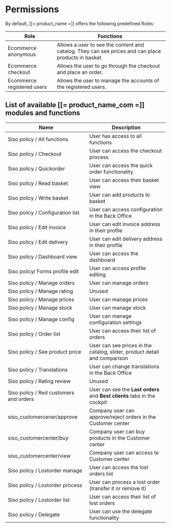# Permissions

By default, [[= product_name =]] offers the following predefined Roles:

| Role   | Functions   |
| -------| ------------|
| Ecommerce anonymous  | Allows a user to see the content and catalog. They can see prices and can place products in basket. |
| Ecommerce checkout         | Allows the user to go through the checkout and place an order.|
| Ecommerce registered users | Allows the user to manage the accounts of the registered users. |

## List of available [[= product_name_com =]] modules and functions

|Name|Description|
|--- |--- |
|Siso policy / All functions|User has access to all functions|
|Siso policy / Checkout|User can access the checkout process|
|Siso policy / Quickorder|User can access the quick order functionality|
|Siso policy / Read basket|User can access their basket view|
|Siso policy / Write basket|User can add products to basket|
|Siso policy / Configuration list|User can access configuration in the Back Office|
|Siso policy / Edit invoice|User can edit invoice address in their profile|
|Siso policy / Edit delivery|User can edit delivery address in their profile|
|Siso policy / Dashboard view|User can access the dashboard|
|Siso policy/ Forms profile edit|User can access profile editing|
|Siso policy / Manage orders|User can manage orders|
|Siso policy / Manage rating|Unused|
|Siso policy / Manage prices|User can manage prices|
|Siso policy / Manage stock|User can manage stock|
|Siso policy / Manage config|User can manage configuration settings|
|Siso policy / Order list|User can access their list of orders|
|Siso policy / See product price|User can see prices in the catalog, slider, product detail and comparison|
|Siso policy / Translations|User can change translations in the Back Office|
|Siso policy / Rating review|Unused|
|Siso policy / Red customers and orders|User can see the **Last orders** and **Best clients** tabs in the cockpit|
|siso_customercener/approve|Company user can approve/reject orders in the Customer center|
|siso_customercenter/buy|Company user can buy products in the Customer center|
|siso_customercenter/view|Company user can access te Customer center|
|Siso policy / Lostorder manage|User can access the lost orders list|
|Siso policy / Lostorder process|User can process a lost order (transfer it or remove it)|
|Siso policy / Lostorder list|User can access their list of lost orders|
|Siso policy / Delegate|User can use the delegate functionality|
